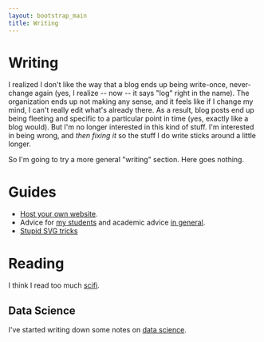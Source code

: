 ```yaml
---
layout: bootstrap_main
title: Writing
---
```


# Writing

I realized I don't like the way that a blog ends up being write-once,
never-change again (yes, I realize -- now -- it says "log" right in
the name). The organization ends up not making any sense, and it feels
like if I change my mind, I can't really edit what's already there. As
a result, blog posts end up being fleeting and specific to a
particular point in time (yes, exactly like a blog would). But I'm no
longer interested in this kind of stuff. I'm interested in being
wrong, and *then fixing it* so the stuff I do write sticks around a
little longer.

So I'm going to try a more general "writing" section. Here goes
nothing.

# Guides

* [Host your own website](host_your_own_website.html).
* Advice for [my students](../advice/students.html) and academic
  advice [in general](../advice/academics.html).
* [Stupid SVG tricks](data_visualization/stupid-svg-tricks/)

# Reading

I think I read too much [scifi](scifi_notes.html).

## Data Science

I've started writing down some notes on [data science](data_science/).

